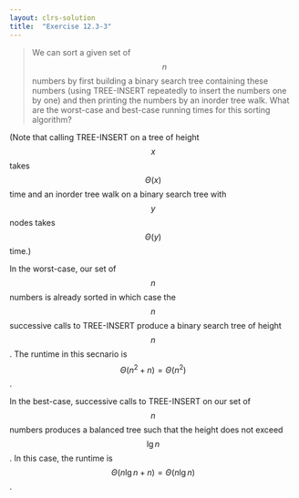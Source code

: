 ```yaml
---
layout: clrs-solution
title:  "Exercise 12.3-3"
---
```

>We can sort a given set of $$n$$ numbers by first building a binary search tree containing these numbers (using TREE-INSERT repeatedly to insert the numbers one by one) and then printing the numbers by an inorder tree walk. What are the worst-case and best-case running times for this sorting algorithm?

(Note that calling TREE-INSERT on a tree of height $$x$$ takes $$\Theta(x)$$ time and an inorder tree walk on a binary search tree with $$y$$ nodes takes $$\Theta(y)$$ time.)

In the worst-case, our set of $$n$$ numbers is already sorted in which case the $$n$$ successive calls to TREE-INSERT produce a binary search tree of height $$n$$. The runtime in this secnario is $$\Theta(n^2 + n) = \Theta(n^2)$$.

In the best-case, successive calls to TREE-INSERT on our set of $$n$$ numbers produces a balanced tree such that the height does not exceed $$\lg n$$. In this case, the runtime is $$\Theta(n \lg n + n) = \Theta(n \lg n)$$.